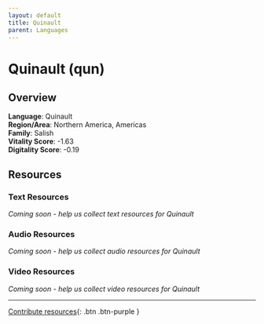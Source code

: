 ```yaml
---
layout: default
title: Quinault
parent: Languages
---
```


# Quinault (qun)

## Overview

**Language**: Quinault  
**Region/Area**: Northern America, Americas  
**Family**: Salish  
**Vitality Score**: -1.63  
**Digitality Score**: -0.19  

## Resources

### Text Resources
*Coming soon - help us collect text resources for Quinault*

### Audio Resources
*Coming soon - help us collect audio resources for Quinault*

### Video Resources
*Coming soon - help us collect video resources for Quinault*

---

[Contribute resources](https://fairtrain.github.io/){: .btn .btn-purple }
